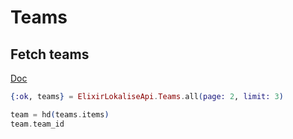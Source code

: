 # Teams

## Fetch teams

[Doc](https://app.lokalise.com/api2docs/curl/#resource-teams)

```elixir
{:ok, teams} = ElixirLokaliseApi.Teams.all(page: 2, limit: 3)

team = hd(teams.items)
team.team_id
```

